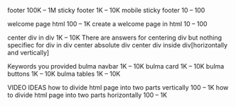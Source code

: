 footer
100K – 1M
sticky footer
1K – 10K
mobile sticky footer
10 – 100



welcome page html
100 – 1K
create a welcome page in html
10 – 100


center div in div
1K – 10K
There are answers for centering div but nothing specifiec for div in div
center absolute div
center div inside div[horizontally and vertically]




Keywords you provided
bulma navbar
1K – 10K
bulma card
1K – 10K
bulma buttons
1K – 10K
bulma tables
1K – 10K


VIDEO IDEAS
how to divide html page into two parts vertically
100 – 1K
how to divide html page into two parts horizontally
100 – 1K